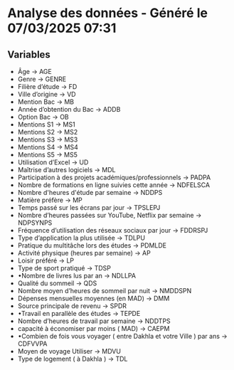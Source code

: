 # Analyse des données - Généré le 07/03/2025 07:31

## Variables

- Âge -> AGE
- Genre -> GENRE
- Filière d’étude -> FD
- Ville d’origine -> VD
- Mention Bac -> MB
- Année d’obtention du Bac -> ADDB
- Option Bac -> OB
- Mentions S1 -> MS1
- Mentions S2 -> MS2
- Mentions S3 -> MS3
- Mentions S4 -> MS4
- Mentions S5 -> MS5
- Utilisation d’Excel -> UD
- Maîtrise d’autres logiciels -> MDL
- Participation à des projets académiques/professionnels -> PADPA
- Nombre de formations en ligne suivies cette année -> NDFELSCA
- Nombre d'heures d'étude par semaine -> NDDPS
- Matière préfère -> MP
- Temps passé sur les écrans par jour -> TPSLEPJ
- Nombre d’heures passées sur YouTube, Netflix par semaine -> NDPSYNPS
- Fréquence d’utilisation des réseaux sociaux par jour -> FDDRSPJ
- Type d’application la plus utilisée -> TDLPU
- Pratique du multitâche lors des études -> PDMLDE
- Activité physique (heures par semaine) -> AP
- Loisir préféré -> LP
- Type de sport pratiqué -> TDSP
- •Nombre de livres lus par an -> NDLLPA
- Qualité du sommeil -> QDS
- Nombre moyen d’heures de sommeil par nuit -> NMDDSPN
- Dépenses mensuelles moyennes (en MAD) -> DMM
- Source principale de revenu -> SPDR
- •Travail en parallèle des études -> TEPDE
- Nombre d’heures de travail par semaine -> NDDTPS
- capacité à économiser par moins ( MAD) -> CAEPM
- •Combien de fois vous voyager ( entre Dakhla et votre Ville ) par ans -> CDFVVPA
- Moyen de voyage Utiliser -> MDVU
- Type de logement ( à Dakhla ) -> TDL